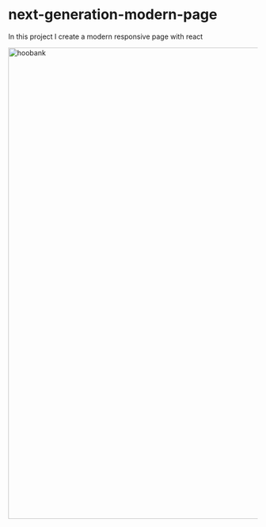 # next-generation-modern-page
In this project I create a modern responsive page with react


<img width="953" alt="hoobank" src="https://user-images.githubusercontent.com/83092139/190710372-7cf192a7-4d1b-45e5-8895-3585f020eb2f.PNG">

